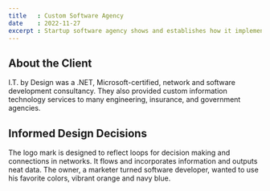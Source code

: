 ```yaml
---
title   : Custom Software Agency
date    : 2022-11-27
excerpt : Startup software agency shows and establishes how it implements industry standards,
---
```


## About the Client

I.T. by Design was a .NET, Microsoft-certified, network and software development consultancy. They also provided custom information technology  services to many engineering, insurance, and government agencies.

## Informed Design Decisions

The logo mark is designed to reflect loops for decision making and connections in networks. It flows and incorporates information and outputs neat data. The owner, a marketer turned software developer, wanted to use his favorite colors, vibrant orange and navy blue.
